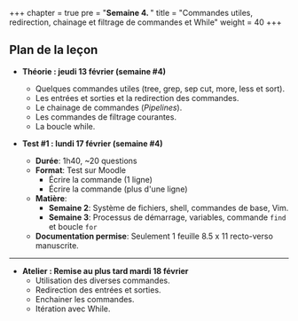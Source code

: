 +++
chapter = true
pre = "<b>Semaine 4. </b>"
title = "Commandes utiles, redirection, chainage et filtrage de commandes et While"
weight = 40
+++

## Plan de la leçon

- **Théorie : jeudi 13 février (semaine #4)**
  - Quelques commandes utiles (tree, grep, sep cut, more, less et sort).
  - Les entrées et sorties et la redirection des commandes.
  - Le chainage de commandes (*Pipelines*).
  - Les commandes de filtrage courantes.
  - La boucle while.


- **Test #1 : lundi 17 février (semaine #4)**
  - **Durée**: 1h40, ~20 questions
  - **Format**: Test sur Moodle 
	- Écrire la commande (1 ligne)
	- Écrire la commande (plus d'une ligne)
  - **Matière**:
    - **Semaine 2**: Système de fichiers, shell, commandes de base, Vim.
    - **Semaine 3**: Processus de démarrage, variables, commande `find` et boucle `for`
  - **Documentation permise**: Seulement 1 feuille 8.5 x 11 recto-verso manuscrite.


---
- **Atelier : Remise au plus tard mardi 18 février**
  - Utilisation des diverses commandes.
  - Redirection des entrées et sorties.
  - Enchainer les commandes.
  - Itération avec While.